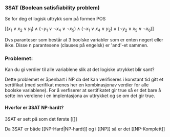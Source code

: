 ### 3SAT (Boolean satisfiability problem)

Se for deg et logisk uttrykk som på formen POS

$[(x_1 \vee x_2 \vee y_1) \wedge ( \neg y_1 \vee \neg x_4 \vee \neg x_5) \wedge (\neg x_1 \vee x_4 \vee y_2) \wedge ( \neg y_2 \vee x_5 \vee \neg x_6)]$

Dvs paranteser som består at 3 boolske variabler som er enten negert eller ikke. Disse n parantesene (clauses på engelsk) er 'and'-et sammen.

### Problemet:
Kan du gi verdier til alle variablene slik at det logiske utrykket blir sant?

Dette problemet er åpenbart i NP da det kan verifiseres i konstant tid gitt et sertifikat (med serifikat menes her en kombinasjonav verdier for alle boolske variablene). For å verfiserer at sertifikatet gir true så er det bare å sette inn verdiene i en implentasjona av uttrykket og se om det gir true.

#### Hvorfor er 3SAT NP-hardt?
3SAT er sett på som det første [[]]

Da 3SAT er både [[NP-Hard|NP-hardt]] og i [[NP]] så er det [[NP-Komplett]]